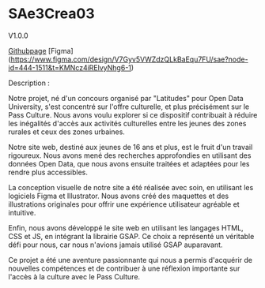 # SAe3Crea03

V1.0.0

[Githubpage](https://mel-lpz.github.io/SAE303-visualisations-de-donnees/)
[Figma] (https://www.figma.com/design/V7Gyv5VWZdzQLkBaEqu7FU/sae?node-id=444-1511&t=KMNcz4iRElvyNhg6-1)

Description : 

Notre projet, né d'un concours organisé par "Latitudes" pour Open Data University, s'est concentré sur l'offre culturelle, et plus précisément sur le Pass Culture. Nous avons voulu explorer si ce dispositif contribuait à réduire les inégalités d'accès aux activités culturelles entre les jeunes des zones rurales et ceux des zones urbaines.

Notre site web, destiné aux jeunes de 16 ans et plus, est le fruit d'un travail rigoureux. Nous avons mené des recherches approfondies en utilisant des données Open Data, que nous avons ensuite traitées et adaptées pour les rendre plus accessibles.

La conception visuelle de notre site a été réalisée avec soin, en utilisant les logiciels Figma et Illustrator. Nous avons créé des maquettes et des illustrations originales pour offrir une expérience utilisateur agréable et intuitive.

Enfin, nous avons développé le site web en utilisant les langages HTML, CSS et JS, en intégrant la librairie GSAP. Ce choix a représenté un véritable défi pour nous, car nous n'avions jamais utilisé GSAP auparavant.

Ce projet a été une aventure passionnante qui nous a permis d'acquérir de nouvelles compétences et de contribuer à une réflexion importante sur l'accès à la culture avec le Pass Culture.
